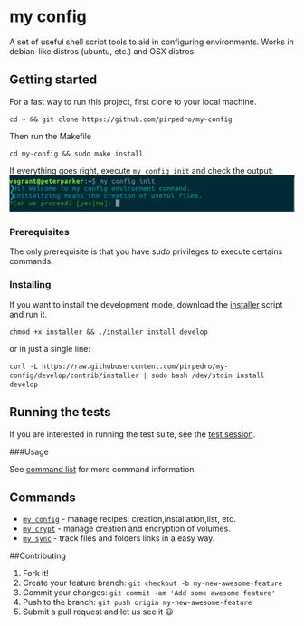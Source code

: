 # my config

A set of useful shell script tools to aid in configuring environments.
Works in debian-like distros (ubuntu, etc.) and OSX distros.

## Getting started

For a fast way to run this project, first clone to your local machine.
```
cd ~ && git clone https://github.com/pirpedro/my-config
```

Then run the Makefile
```
cd my-config && sudo make install
```
If everything goes right, execute `my config init` and check the output:
![my config init](docs/images/my_config_init.png)

### Prerequisites

The only prerequisite is that you have sudo privileges to execute certains commands.

### Installing

If you want to install the development mode, download the [installer](https://raw.githubusercontent.com/pirpedro/my-config/develop/contrib/installer) script and run it.
```
chmod +x installer && ./installer install develop
```
or in just a single line:
```
curl -L https://raw.githubusercontent.com/pirpedro/my-config/develop/contrib/installer | sudo bash /dev/stdin install develop
```

## Running the tests

If you are interested in running the test suite, see the [test session](docs/tests.cmd).

###Usage

See [command list](docs/commands.md) for more command information.





## Commands
- [`my config`](docs/config.md) - manage recipes: creation,installation,list, etc.
- [`my crypt`](docs/crypt.md) - manage creation and encryption of volumes.
- [`my sync`](docs/sync.md) - track files and folders links in a easy way.


##Contributing
1. Fork it!
2. Create your feature branch: `git checkout -b my-new-awesome-feature`
3. Commit your changes: `git commit -am 'Add some awesome feature'`
4. Push to the branch: `git push origin my-new-awesome-feature`
5. Submit a pull request and let us see it :smiley:
